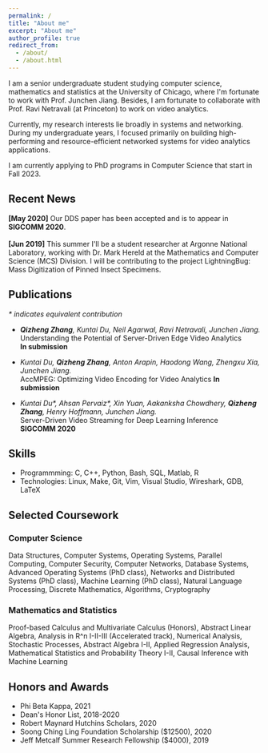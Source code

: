 ```yaml
---
permalink: /
title: "About me"
excerpt: "About me"
author_profile: true
redirect_from: 
  - /about/
  - /about.html
---
```


I am a senior undergraduate student studying computer science, mathematics and statistics at the University of Chicago, where I'm fortunate to work with Prof. Junchen Jiang. Besides, I am fortunate to collaborate with Prof. Ravi Netravali (at Princeton) to work on video analytics.

Currently, my research interests lie broadly in systems and networking. During my undergraduate years, I focused primarily on building high-performing and resource-efficient networked systems for video analytics applications. 

I am currently applying to PhD programs in Computer Science that start in Fall 2023.

## Recent News
**[May 2020]** Our DDS paper has been accepted and is to appear in **SIGCOMM 2020**.<br />
<br />
**[Jun 2019]** This summer I'll be a student researcher at Argonne National Laboratory, working with Dr. Mark Hereld at the Mathematics and Computer Science (MCS) Division. I will be contributing to the project LightningBug: Mass Digitization of Pinned Insect Specimens.

## Publications
_* indicates equivalent contribution_
- _**Qizheng Zhang**, Kuntai Du, Neil Agarwal, Ravi Netravali, Junchen Jiang._<br />
  Understanding the Potential of Server-Driven Edge Video Analytics<br />
  **In submission**

- _Kuntai Du, **Qizheng Zhang**, Anton Arapin, Haodong Wang, Zhengxu Xia, Junchen Jiang._<br />
  AccMPEG: Optimizing Video Encoding for Video Analytics
  **In submission**

- _Kuntai Du\*, Ahsan Pervaiz\*, Xin Yuan, Aakanksha Chowdhery, **Qizheng Zhang**, Henry Hoffmann, Junchen Jiang._<br />
  Server-Driven Video Streaming for Deep Learning Inference<br />
  **SIGCOMM 2020**

<!---
## Research
- Video Analytics (June 2020 - Present)<br />
with Kuntai Du and Anton Arapin, Supervised by Prof. Junchen Jiang
- An Iterative Streaming Pipeline for Video Analytics (Autumn 2019 - June 2020)<br />
with Kuntai Du, Prof. Junchen Jiang
- 3D Image Reconstruction (June 2019 - August 2019)<br />
Supervised by Dr. Mark Hereld (Argonne National Lab)
-->

<!---
## Selected Projects
-->

## Skills
* Programmming: C, C++, Python, Bash, SQL, Matlab, R
* Technologies: Linux, Make, Git, Vim, Visual Studio, Wireshark, GDB, LaTeX

## Selected Coursework
<!---
The University of Chicago, September 2018 - June 2022 (expected)<br />
B.S. in Mathematics, B.S. in Computer Science<br />
<br />
Selected Coursework<br />
- Mathematics: Proof-based Calculus and Multivariate Calculus (Honors), Abstract Linear Algebra, Analysis in R^n I-II-III (accelerated track), Numerical Analysis, Markov Chains and Brownian Motions, Abstract Algebra I-II, Applied Regression Analysis, Statistical and Probability Theory I-II
- Computer Science: Data Structures, Functional Programming, Introduction to Computer Systems, Operating Systems, Computer Networks, Computer Security, Parallel Computing, Graduate Operating Systems, Graduate Machine Learning, Natural Language Processing, Discrete Mathematics, Algorithms
-->

<!---
Besides research, I really enjoy my coursework in computer science. For my introductory functional programming class, I've developed a fully functional Go game with ~2500 lines of Typed Racket code. For my networks class, I've implemented an IRC (Internet Relay Chat) server, the TCP infrastrature, and a simple IP router. For my parallel programming class, I've implemented a parallelized data packet processor that allows work balancing with the use of a variety of locks like the TASLock, the Anderson Queue Lock, etc. I have also taken a number of courses in mathematics, statistics, and physics.<br />
-->

### Computer Science
Data Structures, Computer Systems, Operating Systems, Parallel Computing, Computer Security, Computer Networks, Database Systems, Advanced Operating Systems (PhD class), Networks and Distributed Systems (PhD class), Machine Learning (PhD class), Natural Language Processing, Discrete Mathematics, Algorithms, Cryptography

<!---
* CMSC 15100-15200 Introduction to Computer Science I-II
* CMSC 15400 Introduction to Computer Systems
* CMSC 23000 Operating Systems
* CMSC 23010 Parallel Computing
* CMSC 23200 Introduction to Computer Security
* CMSC 23320 Foundations of Computer Networks
* CMSC 23500 Introduction to Database Systems (IP)
* CMSC 25700 Natural Language Processing
* CMSC 27100 Discrete Mathematics
* CMSC 27200 Theory of Algorithms
* CMSC 28400 Introduction to Cryptography
* CMSC 33100 Advanced Operating Systems (PhD class)
* CMSC 33300 Networks and Distributed Systems (PhD class)
* TTIC 31020 Introduction to Machine Learning (PhD class)
-->

### Mathematics and Statistics
Proof-based Calculus and Multivariate Calculus (Honors), Abstract Linear Algebra, Analysis in R^n I-II-III (Accelerated track), Numerical Analysis, Stochastic Processes, Abstract Algebra I-II, Applied Regression Analysis, Mathematical Statistics and Probability Theory I-II, Causal Inference with Machine Learning

<!---
* MATH 16100-16200-16300 Honors Calculus I-II-III
* MATH 20250 Abstract Linear Algebra
* MATH 20310-20410-20510 Analysis in R^n I-II-III (accelerated track)
* MATH 21100 Basic Numerical Analysis
* MATH 23500 Markov Chains, Martingales, and Brownian Motion
* MATH 25400-25500 Abstract Algebra I-II
* MATH 27300 Basic Theory of Ordinary Differential Equations (IP)
* STAT 22400 Applied Regression Analysis
* STAT 24400-24500 Statistical Theory and Method I-II
* STAT 24620 Multivariate Statistical Analysis (IP)
* STAT 27420 Causal Inference with Machine Learning
* STAT 28000 Mathematical Optimization (IP)
-->

<!---
### Others
* Electricity & Magnetism (PHYS 13200)<br />
* Arts of Japan (ARTH 16800)<br />
* Modern Japanese Art and Architecture (ARTH 16910)<br />
* Philosophical Perspectives I-II (HUMA 11500-11600)<br />
* Self, Culture, and Society I-II-III (SOSC 12400-12500-12600)<br />
* Intro to the Civilizations of East Asia I (EALC 10800)
-->

## Honors and Awards
* Phi Beta Kappa, 2021
* Dean's Honor List, 2018-2020
* Robert Maynard Hutchins Scholars, 2020
* Soong Ching Ling Foundation Scholarship ($12500), 2020
* Jeff Metcalf Summer Research Fellowship ($4000), 2019

